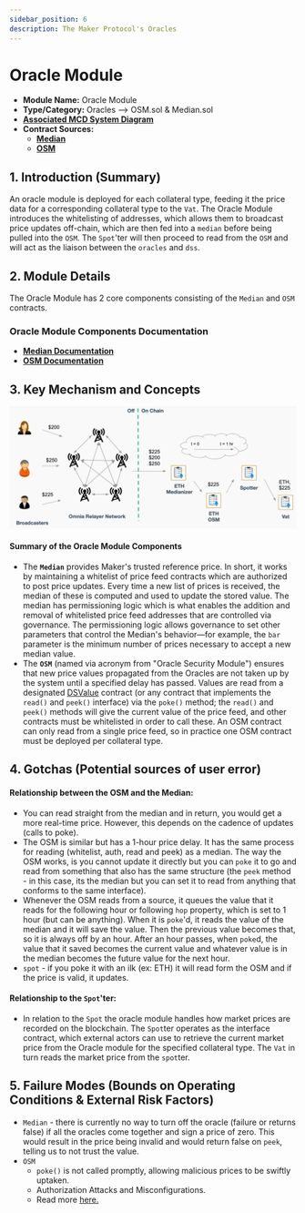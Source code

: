 ```yaml
---
sidebar_position: 6
description: The Maker Protocol's Oracles
---
```


# Oracle Module

* **Module Name:** Oracle Module
* **Type/Category:** Oracles —> OSM.sol & Median.sol
* [**Associated MCD System Diagram**](https://github.com/makerdao/dss/wiki)
* **Contract Sources:**
  * [**Median**](https://github.com/makerdao/median/blob/master/src/median.sol)
  * [**OSM**](https://github.com/makerdao/osm/blob/master/src/osm.sol)

## 1. Introduction (Summary)

An oracle module is deployed for each collateral type, feeding it the price data for a corresponding collateral type to the `Vat`. The Oracle Module introduces the whitelisting of addresses, which allows them to broadcast price updates off-chain, which are then fed into a `median` before being pulled into the `OSM`. The `Spot`'ter will then proceed to read from the `OSM` and will act as the liaison between the `oracles` and `dss`.

## 2. Module Details

The Oracle Module has 2 core components consisting of the `Median` and `OSM` contracts.

### Oracle Module Components Documentation

* [**Median Documentation**](https://docs.makerdao.com/smart-contract-modules/oracle-module/median-detailed-documentation)
* [**OSM Documentation**](https://docs.makerdao.com/smart-contract-modules/oracle-module/oracle-security-module-osm-detailed-documentation)

## 3. Key Mechanism and Concepts

![Interaction Diagram (Credit: MCD-101 Presentation, by Kenton Prescott)](../../assets/oracles2.png)

#### Summary of the Oracle **Module Components**

* The **`Median`** provides Maker's trusted reference price. In short, it works by maintaining a whitelist of price feed contracts which are authorized to post price updates. Every time a new list of prices is received, the median of these is computed and used to update the stored value. The median has permissioning logic which is what enables the addition and removal of whitelisted price feed addresses that are controlled via governance. The permissioning logic allows governance to set other parameters that control the Median's behavior—for example, the `bar` parameter is the minimum number of prices necessary to accept a new median value.
* The **`OSM`** (named via acronym from "Oracle Security Module") ensures that new price values propagated from the Oracles are not taken up by the system until a specified delay has passed. Values are read from a designated [DSValue](https://github.com/dapphub/ds-value) contract (or any contract that implements the `read()` and `peek()` interface) via the `poke()` method; the `read()` and `peek()` methods will give the current value of the price feed, and other contracts must be whitelisted in order to call these. An OSM contract can only read from a single price feed, so in practice one OSM contract must be deployed per collateral type.

## 4. Gotchas (Potential sources of user error)

#### **Relationship between the OSM and the Median:**

* You can read straight from the median and in return, you would get a more real-time price. However, this depends on the cadence of updates (calls to poke).
* The OSM is similar but has a 1-hour price delay. It has the same process for reading (whitelist, auth, read and peek) as a median. The way the OSM works, is you cannot update it directly but you can `poke` it to go and read from something that also has the same structure (the `peek` method - in this case, its the median but you can set it to read from anything that conforms to the same interface).
* Whenever the OSM reads from a source, it queues the value that it reads for the following hour or following `hop` property, which is set to 1 hour (but can be anything). When it is `poke`'d, it reads the value of the median and it will save the value. Then the previous value becomes that, so it is always off by an hour. After an hour passes, when `poke`d, the value that it saved becomes the current value and whatever value is in the median becomes the future value for the next hour.
* `spot` - if you poke it with an ilk (ex: ETH) it will read form the OSM and if the price is valid, it updates.

#### Relationship to the `Spot`'ter:

* In relation to the `Spot` the oracle module handles how market prices are recorded on the blockchain. The `Spot`ter operates as the interface contract, which external actors can use to retrieve the current market price from the Oracle module for the specified collateral type. The `Vat` in turn reads the market price from the `spot`ter.

## 5. Failure Modes (Bounds on Operating Conditions & External Risk Factors)

* `Median` - there is currently no way to turn off the oracle (failure or returns false) if all the oracles come together and sign a price of zero. This would result in the price being invalid and would return false on `peek`, telling us to not trust the value.
* `OSM`
  * `poke()` is not called promptly, allowing malicious prices to be swiftly uptaken.
  * Authorization Attacks and Misconfigurations.
  * Read more [here.](https://docs.makerdao.com/smart-contract-modules/oracle-module/oracle-security-module-osm-detailed-documentation#5-failure-modes-bounds-on-operating-conditions-and-external-risk-factors)
